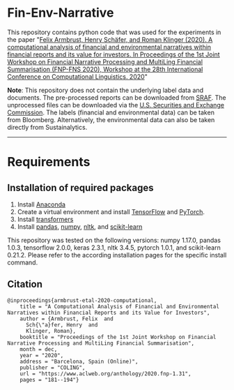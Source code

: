# Fin-Env-Narrative
This repository contains python code that was used for the experiments in the paper "[Felix Armbrust, Henry Schäfer, and Roman Klinger (2020). A computational analysis of financial and environmental narratives within financial reports and its value for investors. In Proceedings of the 1st Joint Workshop on Financial Narrative Processing and MultiLing Financial Summarisation (FNP-FNS 2020), Workshop at the 28th International Conference on Computational Linguistics. 2020](http://www.romanklinger.de/publications/ArmbrustSchaeferKlinger2020.pdf)"

**Note**: This repository does not contain the underlying label data and documents. The pre-processed reports can be downloaded from [SRAF](https://sraf.nd.edu/data/stage-one-10-x-parse-data/). The unprocessed files can be downloaded via the [U.S. Securities and Exchange Commission](https://www.sec.gov/Archives/edgar/Feed/). The labels (financial and environmental data) can be taken from Bloomberg. Alternatively, the environmental data can also be taken directly from Sustainalytics.

---


# Requirements
## Installation of required packages

1. Install [Anaconda](https://docs.anaconda.com/anaconda/install/)
2. Create a virtual environment and install [TensorFlow](https://www.tensorflow.org/install/pip#tensorflow-2.0-rc-is-available) and [PyTorch](https://pytorch.org/get-started/locally/#start-locally).
3. Install [transformers](https://github.com/huggingface/transformers)
4. Install [pandas](https://pandas.pydata.org/docs/getting_started/install.html), [numpy](https://numpy.org/install/), [nltk](https://www.nltk.org/install.html), and [scikit-learn](https://scikit-learn.org/stable/install.html)

This repository was tested on the following versions: numpy 1.17.0, pandas 1.0.3, tensorflow 2.0.0, keras 2.3.1, nltk 3.4.5, pytorch 1.0.1, and scikit-learn 0.21.2.
Please refer to the according installation pages for the specific install command.


## Citation

```
@inproceedings{armbrust-etal-2020-computational,
    title = "A Computational Analysis of Financial and Environmental Narratives within Financial Reports and its Value for Investors",
    author = {Armbrust, Felix  and
      Sch{\"a}fer, Henry  and
      Klinger, Roman},
    booktitle = "Proceedings of the 1st Joint Workshop on Financial Narrative Processing and MultiLing Financial Summarisation",
    month = dec,
    year = "2020",
    address = "Barcelona, Spain (Online)",
    publisher = "COLING",
    url = "https://www.aclweb.org/anthology/2020.fnp-1.31",
    pages = "181--194"}
```
